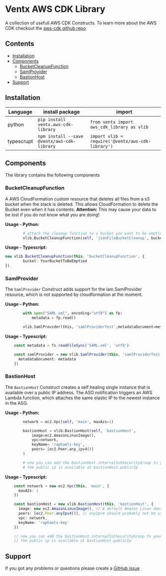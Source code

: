 # Ventx AWS CDK Library <!-- omit in toc -->

A collection of usefull AWS CDK Constructs. To learn more about the AWS CDK checkout the [aws-cdk github repo](https://github.com/awslabs/aws-cdk)

## Contents  <!-- omit in toc -->

- [Installation](#Installation)
- [Components](#Components)
  - [BucketCleanupFunction](#BucketCleanupFunction)
  - [SamlProvider](#SamlProvider)
  - [BastionHost](#BastionHost)
- [Support](#Support)

## Installation

| Language   | install package                             | import                                                |
|------------|---------------------------------------------|-------------------------------------------------------|
| python     | `pip install ventx.aws-cdk-library`         | ```from ventx import aws_cdk_library as vlib```       |
| typescrupt | `npm install --save @ventx/aws-cdk-library` | ```import vlib = require('@ventx/aws-cdk-library')``` |

## Components

The library contains the following components

### BucketCleanupFunction

A AWS CloudFormation custom resource that deletes all files from a s3 bucket when the stack is deleted. This allows CloudFormation to delete the Bucket even when it has contents. __Attention:__ This may cause your data to be lost if you do not know what you are doing!

__Usage - Python:__

```python
        # attach the cleanup function to a bucket you want to be emptied when the stack is deleted
        vlib.BucketCleanupFunction(self, 'jsonFileBucketCleanup', bucket=YourBucketToBeEmptied)
```

__Usage - Typescript:__

```typescript
new vlib.BucketCleanupFunction(this, 'bucketCleanupFunction', {
        bucket: YourBucketToBeEmptied
})
```

### SamlProvider

The `SamlProvider` Construct adds support for the iam.SamlProvider resource, which is not supported by cloudformation at the moment.

__Usage - Python:__

```python
        with open("SAML.xml", encoding="utf8") as fp:
            metadata = fp.read()

        vlib.SamlProvider(this, 'samlProviderTest',metadataDocument=metadata)
```

__Usage - Typescript:__

```typescript
    const metadata = fs.readFileSync('SAML.xml', 'utf8')

    const samlProvider = new vlib.SamlProvider(this, 'samlProviderTest', {
      metadataDocument: metadata
    })
```

### BastionHost

The `BastionHost` Construct creates a self healing single instance that is available over a public IP address. The ASG notification triggers an AWS Lambda function, which attaches the same elastic IP to the newest instance in the ASG.

__Usage - Python:__

```python
        network = ec2.Vpc(self, 'main', maxAzs=1)

        bastionHost = vlib.BastionHost(self, 'bastionHost',
            image=ec2.AmazonLinuxImage(),
            vpc=network,
            keyName= 'raphaels-key',
            peers= [ec2.Peer.any_ipv4()]
        )

        # now you can add the bastionHost.internalSshSecurityGroup to your backend instance to allow SSH communciations.
        # the public ip is available at bastionHost.publicIp
```

__Usage - Typescript:__

```typescript
    const network = new ec2.Vpc(this, 'main', {
      maxAZs: 1
    })

    const bastionHost = new vlib.BastionHost(this, 'bastionHost', {
      image: new ec2.AmazonLinuxImage(), // A default Amazon Linux does not make a good bastion host!
      peers: [ec2.Peer.anyIpv4()], // anyIpv4 should probably not be used in Production!
      vpc: network,
      keyName: 'raphaels-key'
    })

    // now you can add the bastionHost.internalSshSecurityGroup to your backend instance to allow SSH communciations.
    // the public ip is available at bastionHost.publicIp
```

## Support

If you got any problems or questions please create a [GitHub issue](https://github.com/ventx/aws-cdk-library/issues)
